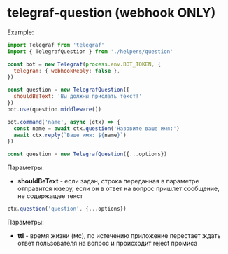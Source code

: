 # telegraf-question (webhook ONLY)
Example:

```javascript
import Telegraf from 'telegraf'
import { TelegrafQuestion } from './helpers/question'

const bot = new Telegraf(process.env.BOT_TOKEN, {
  telegram: { webhookReply: false },
})

const question = new TelegrafQuestion({
  shouldBeText: 'Вы должны прислать текст!'
})
bot.use(question.middleware())

bot.command('name', async (ctx) => {
  const name = await ctx.question('Назовите ваше имя:')
  await ctx.reply(`Ваше имя: ${name}`)
})

```

```javascript
const question = new TelegrafQuestion({...options})
```

Параметры:

- **shouldBeText** - если задан, строка переданная в параметре отправится юзеру, если он в ответ на вопрос пришлет сообщение, не содержащее текст

```javascript
ctx.question('question', {...options})
```

Параметры:

- **ttl** - время жизни (мс), по истечению приложение перестает ждать ответ пользователя на вопрос и происходит reject промиса
